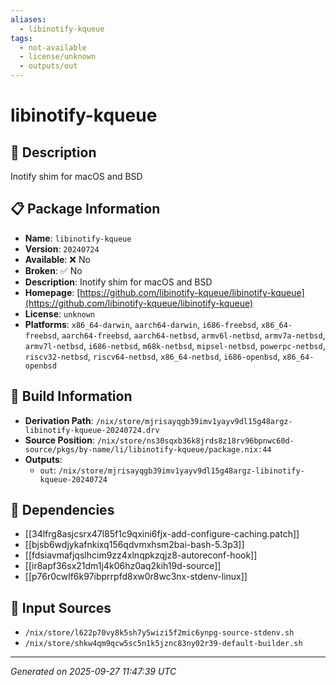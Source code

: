 ```yaml
---
aliases:
  - libinotify-kqueue
tags:
  - not-available
  - license/unknown
  - outputs/out
---
```


# libinotify-kqueue

## 📝 Description

Inotify shim for macOS and BSD

## 📋 Package Information

- **Name**: `libinotify-kqueue`
- **Version**: `20240724`
- **Available**: ❌ No
- **Broken**: ✅ No
- **Description**: Inotify shim for macOS and BSD
- **Homepage**: [https://github.com/libinotify-kqueue/libinotify-kqueue](https://github.com/libinotify-kqueue/libinotify-kqueue)
- **License**: `unknown`
- **Platforms**: `x86_64-darwin`, `aarch64-darwin`, `i686-freebsd`, `x86_64-freebsd`, `aarch64-freebsd`, `aarch64-netbsd`, `armv6l-netbsd`, `armv7a-netbsd`, `armv7l-netbsd`, `i686-netbsd`, `m68k-netbsd`, `mipsel-netbsd`, `powerpc-netbsd`, `riscv32-netbsd`, `riscv64-netbsd`, `x86_64-netbsd`, `i686-openbsd`, `x86_64-openbsd`

## 🔧 Build Information

- **Derivation Path**: `/nix/store/mjrisayqgb39imv1yayv9dl15g48argz-libinotify-kqueue-20240724.drv`
- **Source Position**: `/nix/store/ns30sqxb36k8jrds8z18rv96bpnwc60d-source/pkgs/by-name/li/libinotify-kqueue/package.nix:44`
- **Outputs**:
  - `out`:  `/nix/store/mjrisayqgb39imv1yayv9dl15g48argz-libinotify-kqueue-20240724`

## 🔗 Dependencies

- [[34lfrg8asjcsrx47l85f1c9qxini6fjx-add-configure-caching.patch]]
- [[bjsb6wdjykafnkixq156qdvmxhsm2bai-bash-5.3p3]]
- [[fdsiavmafjqslhcim9zz4xlnqpkzqjz8-autoreconf-hook]]
- [[ir8apf36sx21dm1j4k06hz0aq2kih19d-source]]
- [[p76r0cwlf6k97ibprrpfd8xw0r8wc3nx-stdenv-linux]]

## 📁 Input Sources

- `/nix/store/l622p70vy8k5sh7y5wizi5f2mic6ynpg-source-stdenv.sh`
- `/nix/store/shkw4qm9qcw5sc5n1k5jznc83ny02r39-default-builder.sh`

---
*Generated on 2025-09-27 11:47:39 UTC*
